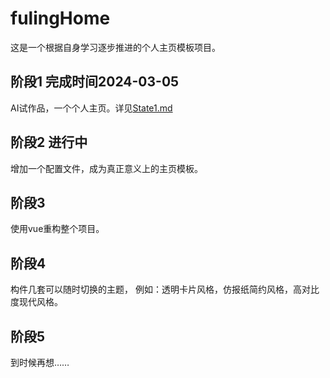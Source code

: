 # fulingHome
这是一个根据自身学习逐步推进的个人主页模板项目。
## 阶段1 完成时间2024-03-05
AI试作品，一个个人主页。详见[State1.md](State1.md)
## 阶段2 进行中
增加一个配置文件，成为真正意义上的主页模板。
## 阶段3
使用vue重构整个项目。
## 阶段4
构件几套可以随时切换的主题，
例如：透明卡片风格，仿报纸简约风格，高对比度现代风格。
## 阶段5
到时候再想……